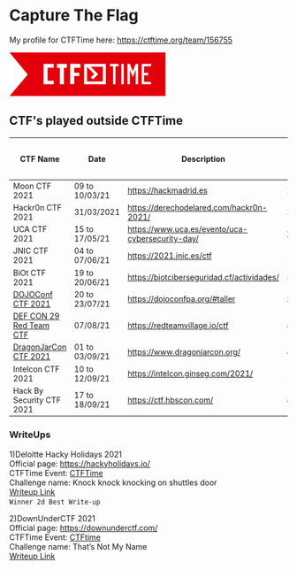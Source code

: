 # Capture The Flag

My profile for CTFTime here: https://ctftime.org/team/156755

![CTFTime](img/logo.png)

## CTF's played outside **CTFTime**

| CTF Name | Date | Description | My Rank / Total Player | Country | 
| ------------ | -------------- | ---------------------------------------- | ------- | ----- | 
| Moon CTF 2021 | 09 to 10/03/21 | https://hackmadrid.es | 24/190 | Spain |
| Hackr0n CTF 2021 | 31/03/2021 | https://derechodelared.com/hackr0n-2021/ | 35/Y | Spain |
| UCA CTF 2021 | 15 to 17/05/21 | https://www.uca.es/evento/uca-cybersecurity-day/ | X/Y | Spain |
| JNIC CTF 2021 | 04 to 07/06/21 | https://2021.jnic.es/ctf | 11/79 | Spain |
| BiOt CTF 2021 | 19 to 20/06/21 | https://biotciberseguridad.cf/actividades/ | 5/48 | Ecuador |
| [DOJOConf CTF 2021](img/dojoconf_2021.png) | 20 to 23/07/21 | https://dojoconfpa.org/#taller | x/Y | Panama |
| [DEF CON 29 Red Team CTF](img/DEFCON29.png) | 07/08/21 | https://redteamvillage.io/ctf | 80/658 | USA |
| [DragonJarCon CTF 2021](img/Dragonjar2021.png) | 01 to 03/09/21 | https://www.dragonjarcon.org/ | 4/X | Colombia |
| Intelcon CTF 2021 | 10 to 12/09/21 | https://intelcon.ginseg.com/2021/ | 10/181 | Spain |
| Hack By Security CTF 2021  | 17 to 18/09/21 | https://ctf.hbscon.com/ | 8/84 | Spain |   

### WriteUps

1)Deloitte Hacky Holidays 2021  
Official page: https://hackyholidays.io/  
CTFTime Event: [CTFTime](https://ctftime.org/event/1383)  
Challenge name: Knock knock knocking on shuttles door   
[Writeup Link](https://medium.com/@leonuz/knock-knock-knocking-on-shuttles-door-challenge-writeup-hacky-holidays-space-race-2021-ctf-263bfbb5a306)  
`Winner 2d Best Write-up` 

2)DownUnderCTF 2021  
Official page: https://downunderctf.com/  
CTFTime Event: [CTFtime](https://ctftime.org/event/1312)  
Challenge name: That’s Not My Name  
[Writeup Link](https://medium.com/@leonuz/thats-not-my-name-forensic-challenge-writeup-downunderctf-2021-cc8211b6f60b)  
